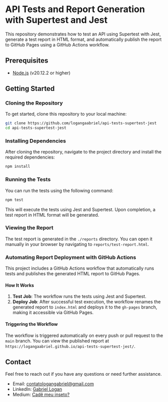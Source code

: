
# API Tests and Report Generation with Supertest and Jest

This repository demonstrates how to test an API using Supertest with Jest, generate a test report in HTML format, and automatically publish the report to GitHub Pages using a GitHub Actions workflow.

## Prerequisites

- [Node.js](https://nodejs.org/) (v20.12.2 or higher)


## Getting Started

### Cloning the Repository

To get started, clone this repository to your local machine:

```bash
git clone https://github.com/logangaabriel/api-tests-supertest-jest
cd api-tests-supertest-jest
```

### Installing Dependencies

After cloning the repository, navigate to the project directory and install the required dependencies:

```bash
npm install
```

### Running the Tests

You can run the tests using the following command:

```bash
npm test
```

This will execute the tests using Jest and Supertest. Upon completion, a test report in HTML format will be generated.

### Viewing the Report

The test report is generated in the `./reports` directory. You can open it manually in your browser by navigating to `reports/test-report.html`.

### Automating Report Deployment with GitHub Actions

This project includes a GitHub Actions workflow that automatically runs tests and publishes the generated HTML report to GitHub Pages.

#### How It Works

1. **Test Job**: The workflow runs the tests using Jest and Supertest.
2. **Deploy Job**: After successful test execution, the workflow renames the generated report to `index.html` and deploys it to the `gh-pages` branch, making it accessible via GitHub Pages.

#### Triggering the Workflow

The workflow is triggered automatically on every push or pull request to the `main` branch. You can view the published report at `https://logangaabriel.github.io/api-tests-supertest-jest/`.

## Contact

Feel free to reach out if you have any questions or need further assistance.

- Email: [contatologangabriel@gmail.com](contatologangabriel@gmail.com)
- LinkedIn: [Gabriel Logan](https://www.linkedin.com/in/gabriel-logan/)
- Medium: [Cadê meu inseto?](https://medium.com/@gabriellogan.0804)
